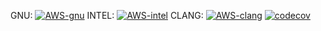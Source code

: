 GNU: [![AWS-gnu](https://codebuild.us-east-1.amazonaws.com/badges?uuid=eyJlbmNyeXB0ZWREYXRhIjoiN2RzbkhSR3o4dm9HN29wRW5laDRMdGlSdGFrNUswWE9pMVJHbmwrQ0EvYWZkNnRjMTFzZWFQL3dUdUpLbmUxNlJXYlFsYmRoaDR5K1NUdCtWNmNvTHFBPSIsIml2UGFyYW1ldGVyU3BlYyI6ImV5OWJFdFRWNWVnMVpwcHEiLCJtYXRlcmlhbFNldFNlcmlhbCI6MX0%3D&branch=develop)](https://console.aws.amazon.com/codesuite/codebuild/projects/automated-testing-oops-gnu/history?region=us-east-1)
INTEL: [![AWS-intel](https://codebuild.us-east-1.amazonaws.com/badges?uuid=eyJlbmNyeXB0ZWREYXRhIjoiWG5KM0dQR3VBNWdVVUdJeURwUjhoOXNWYlBYdnpGR2prLzQ4RXk2ZlkrN2llZ2M4S05MeXdWcERMVFZ2RGIxbTRXZFMvTFM5cTRoamFzV3hYanlZVEVNPSIsIml2UGFyYW1ldGVyU3BlYyI6IjZJVnJYL1Z5VktTQWZzZUkiLCJtYXRlcmlhbFNldFNlcmlhbCI6MX0%3D&branch=develop)](https://console.aws.amazon.com/codesuite/codebuild/projects/automated-testing-oops-intel)
CLANG: [![AWS-clang](https://codebuild.us-east-1.amazonaws.com/badges?uuid=eyJlbmNyeXB0ZWREYXRhIjoiNHdvREpKTnVOT2pneEx6cHpaMjlma3RsUmlLZFQrMmpDR0tNODBrMzA0Z0pFazFKMFloQVc0Q0xkeGRZbW9WSDJ4c2FWSFg0SkZWb1VXVmVQRk5rSTFJPSIsIml2UGFyYW1ldGVyU3BlYyI6InRQckQrWDdaY0l2RkZoWmUiLCJtYXRlcmlhbFNldFNlcmlhbCI6MX0%3D&branch=develop)](https://console.aws.amazon.com/codesuite/codebuild/projects/automated-testing-oops-clang/history?region=us-east-1)
[![codecov](https://codecov.io/gh/JCSDA/oops/branch/develop/graph/badge.svg?token=GdDzbEQedm)](https://codecov.io/gh/JCSDA/oops)
